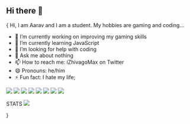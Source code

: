 ## Hi there 👋

{
Hi, I am Aarav and I am a student. My hobbies are gaming and coding...
- 🔭 I’m currently working on improving my gaming skills
- 🌱 I’m currently learning JavaScript
- 🤔 I’m looking for help with coding
- 💬 Ask me about nothing
- 📫 How to reach me: iZhivagoMax on Twitter
- 😄 Pronouns: he/him
- ⚡ Fun fact: I hate my life;
<img src = "https://img.shields.io/badge/PlayStation-003791?style=for-the-badge&logo=playstation&logoColor=white"/>
<img src = "https://img.shields.io/badge/Nintendo_Switch-E60012?style=for-the-badge&logo=nintendo-switch&logoColor=white"/>
<img src = "https://img.shields.io/badge/FIFA-B7312F?style=for-the-badge&logo=fifa&logoColor=white"/>
<img src = "https://img.shields.io/badge/Xbox-107C10?style=for-the-badge&logo=xbox&logoColor=white"/>
<img src = "https://img.shields.io/badge/JavaScript-F7DF1E?style=for-the-badge&logo=javascript&logoColor=black"/>
<img src = "https://img.shields.io/badge/Windows-0078D6?style=for-the-badge&logo=windows&logoColor=white"/>
<img src = "https://img.shields.io/badge/iOS-000000?style=for-the-badge&logo=ios&logoColor=white"/>
<img src = "https://aleen42.github.io/badges/src/koenigsegg.svg"/>

STATS
<img src = "	https://github-readme-stats.vercel.app/api?username=DarkStar201&theme=blue-green"/>

}
